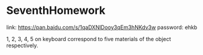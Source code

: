 # SeventhHomework
link: https://pan.baidu.com/s/1qaDXNlDooy3qEm3hNKdv3w 
password: ehkb

1, 2, 3, 4, 5 on keyboard correspond to five materials of the object respectively.
